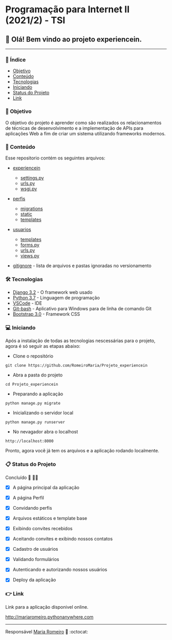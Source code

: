 # Programação para Internet II (2021/2) - TSI


## :rocket: Olá! Bem vindo ao projeto experiencein.
---

### :pushpin: Índice
- [Objetivo](#dart-objetivo)
- [Conteúdo](#open_file_folder-conte%C3%BAdo)
- [Tecnologias](#hammer_and_wrench-tecnologias)
- [Iniciando](#computer-iniciando)
- [Status do Projeto](#clipboard-status-do-projeto)
- [Link](#point_right-link)

### :dart: Objetivo

 O objetivo do projeto é aprender como são realizados os relacionamentos de técnicas de desenvolvimento e a implementação de APIs para aplicações Web a fim de criar um sistema utilizando frameworks modernos.

### :open_file_folder: Conteúdo
Esse repositorio contém os seguintes arquivos:
* [experiencein](https://github.com/RomeiroMaria/Projeto_experiencein/tree/master/experiencein)
    * [settings.py](https://github.com/RomeiroMaria/Projeto_experiencein/blob/master/experiencein/settings.py)
    * [urls.py](https://github.com/RomeiroMaria/Projeto_experiencein/blob/master/experiencein/urls.py)
    * [wsgi.py](https://github.com/RomeiroMaria/Projeto_experiencein/blob/master/experiencein/wsgi.py)

* [perfis](https://github.com/RomeiroMaria/Projeto_experiencein/tree/master/perfis)
    * [migrations](https://github.com/RomeiroMaria/Projeto_experiencein/tree/master/perfis/migrations)
    * [static](https://github.com/RomeiroMaria/Projeto_experiencein/tree/master/perfis/static)
    * [templates](https://github.com/RomeiroMaria/Projeto_experiencein/tree/master/perfis/templates)

* [usuarios](https://github.com/RomeiroMaria/Projeto_experiencein/tree/master/usuarios)
    * [templates](https://github.com/RomeiroMaria/Projeto_experiencein/tree/master/usuarios/templates)
    * [forms.py](https://github.com/RomeiroMaria/Projeto_experiencein/tree/master/usuarios/forms.py)
    * [urls.py](https://github.com/RomeiroMaria/Projeto_experiencein/tree/master/usuarios/urls.py)
    * [views.py](https://github.com/RomeiroMaria/Projeto_experiencein/tree/master/usuarios/views.py)

* [gitignore](https://github.com/RomeiroMaria/Projeto_experiencein/blob/master/.gitignore) - lista de arquivos e pastas ignoradas no versionamento

### :hammer_and_wrench: Tecnologias

* [Django 3.2](https://www.djangoproject.com/) - O framework web usado
* [Python 3.7](https://www.python.org/downloads/) - Linguagem de programação
* [VSCode](https://code.visualstudio.com/) - IDE
* [Git-bash](https://git-scm.com/downloads) - Aplicativo para Windows para  de linha de comando Git
* [Bootstrap 3.0](https://1drv.ms/u/s!Av8pSmXDlugUjdJ0-ciRht5gFvuOhA) - Framework CSS


### :computer: Iniciando
Após a instalação de todas as tecnologias nescessárias para o projeto, agora é só seguir as etapas abaixo:
* Clone o repositório
```
git clone https://github.com/RomeiroMaria/Projeto_experiencein
```
* Abra a pasta do projeto
```
cd Projeto_experiencein
```
* Preparando a aplicação
```
python manage.py migrate
```
* Inicializando o servidor local
```
python manage.py runserver
```
* No nevagador abra o localhost
```
http://localhost:8000
```
Pronto, agora você já tem os arquivos e a aplicação rodando localmente. 
### :clipboard: Status do Projeto

Concluído :construction: :construction_worker_woman:

- [x] A página principal da aplicação

- [x] A página Perfil

- [x] Convidando perfis

- [x] Arquivos estáticos e template base

- [x] Exibindo convites recebidos

- [x] Aceitando convites e exibindo nossos contatos

- [x] Cadastro de usuários

- [x] Validando formulários

- [x] Autenticando e autorizando nossos usuários

- [x] Deploy da aplicação

### :point_right: Link
Link para a aplicação disponivel online.

http://mariaromeiro.pythonanywhere.com


---
 Responsável [Maria Romeiro](https://github.com/RomeiroMaria) :woman: :octocat:

